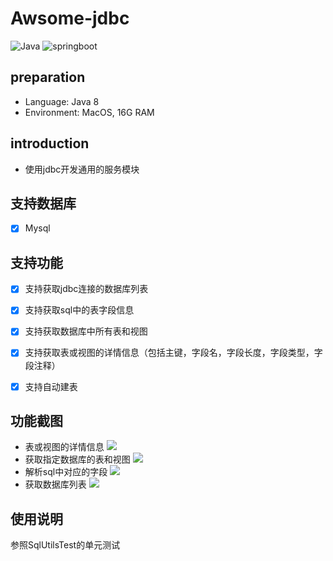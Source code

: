 # Awsome-jdbc
![Java](https://woolson.gitee.io/npmer-badge/Java-555555-1.8-44cc11-check-ffffff-square-gradient-shadow.svg)
![springboot](https://woolson.gitee.io/npmer-badge/springboot-555555-2.x-44cc11-check-ffffff-square-gradient-shadow.svg)

## preparation
- Language: Java 8
- Environment: MacOS, 16G RAM

## introduction
- 使用jdbc开发通用的服务模块

## 支持数据库
* [x] Mysql


## 支持功能
* [x] 支持获取jdbc连接的数据库列表
* [x] 支持获取sql中的表字段信息
* [x] 支持获取数据库中所有表和视图
* [x] 支持获取表或视图的详情信息（包括主键，字段名，字段长度，字段类型，字段注释）
* [x] 支持自动建表


## 功能截图
- 表或视图的详情信息
![](https://i.loli.net/2019/11/20/dFPvfulGBcSa35h.png)
- 获取指定数据库的表和视图
![](https://i.loli.net/2019/11/20/e6lxhHC3JURy4YL.png)
- 解析sql中对应的字段
![](https://i.loli.net/2019/11/20/YesvSjzIWg3JKuF.png)
- 获取数据库列表
![](https://i.loli.net/2019/11/20/EBRK3HsLhci82zV.png)
## 使用说明
参照SqlUtilsTest的单元测试
